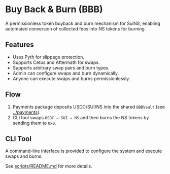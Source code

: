 # Buy Back & Burn (BBB)

A permissionless token buyback and burn mechanism for SuiNS, enabling automated conversion of collected fees into NS tokens for burning.

## Features

- Uses Pyth for slippage protection.
- Supports Cetus and Aftermath for swaps.
- Supports arbitrary swap pairs and burn types.
- Admin can configure swaps and burn dynamically.
- Anyone can execute swaps and burns permissionlessly.

## Flow

1. Payments package deposits USDC/SUI/NS into the shared `BBBVault` (see [../payments](../payments)).
2. CLI tool swaps `USDC → SUI → NS` and then burns the NS tokens by sending them to `0x0`.

## CLI Tool

A command-line interface is provided to configure the system and execute swaps and burns.

See [scripts/README.md](scripts/README.md) for more details.
